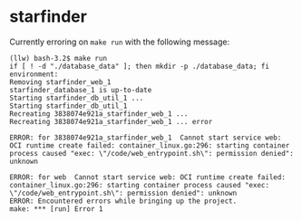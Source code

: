# starfinder

Currently erroring on `make run` with the following message:

	(llw) bash-3.2$ make run
	if [ ! -d "./database_data" ]; then mkdir -p ./database_data; fi
	environment:
	Removing starfinder_web_1
	starfinder_database_1 is up-to-date
	Starting starfinder_db_util_1 ...
	Starting starfinder_db_util_1
	Recreating 3838074e921a_starfinder_web_1 ...
	Recreating 3838074e921a_starfinder_web_1 ... error

	ERROR: for 3838074e921a_starfinder_web_1  Cannot start service web: OCI runtime create failed: container_linux.go:296: starting container process caused "exec: \"/code/web_entrypoint.sh\": permission denied": unknown

	ERROR: for web  Cannot start service web: OCI runtime create failed: container_linux.go:296: starting container process caused "exec: \"/code/web_entrypoint.sh\": permission denied": unknown
	ERROR: Encountered errors while bringing up the project.
	make: *** [run] Error 1